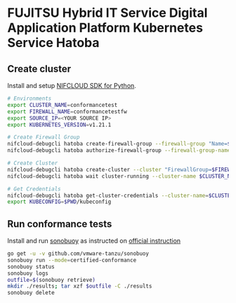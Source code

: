 # FUJITSU Hybrid IT Service Digital Application Platform Kubernetes Service Hatoba

## Create cluster

Install and setup [NIFCLOUD SDK for Python](https://github.com/nifcloud/nifcloud-sdk-python).

```bash
# Environments
export CLUSTER_NAME=conformancetest
export FIREWALL_NAME=conformancetestfw
export SOURCE_IP=<YOUR SOURCE IP>
export KUBERNETES_VERSION=v1.21.1

# Create Firewall Group
nifcloud-debugcli hatoba create-firewall-group --firewall-group "Name=$FIREWALL_NAME"
nifcloud-debugcli hatoba authorize-firewall-group --firewall-group-name $FIREWALL_NAME --rules "CidrIp=$SOURCE_IP,Direction=IN,FromPort=6443,ToPort=6443,Protocol=TCP"

# Create Cluster
nifcloud-debugcli hatoba create-cluster --cluster "FirewallGroup=$FIREWALL_NAME,KubernetesVersion=$KUBERNETES_VERSION,Locations=east-11,Name=$CLUSTER_NAME,NodePools=[{InstanceType=medium,NodeCount=3,Name=nodepool01}]"
nifcloud-debugcli hatoba wait cluster-running --cluster-name $CLUSTER_NAME

# Get Credentials
nifcloud-debugcli hatoba get-cluster-credentials --cluster-name=$CLUSTER_NAME | jq -r ".Credentials" > kubeconfig
export KUBECONFIG=$PWD/kubeconfig
```

## Run conformance tests

Install and run [sonobuoy](https://github.com/vmware-tanzu/sonobuoy) as instructed on
[official instruction](https://github.com/cncf/k8s-conformance/blob/master/instructions.md)

```bash
go get -u -v github.com/vmware-tanzu/sonobuoy
sonobuoy run --mode=certified-conformance
sonobuoy status
sonobuoy logs
outfile=$(sonobuoy retrieve)
mkdir ./results; tar xzf $outfile -C ./results
sonobuoy delete
```